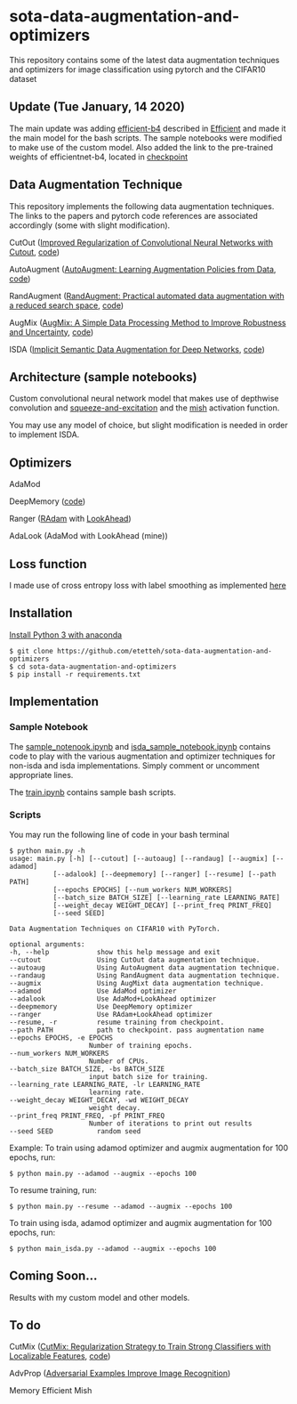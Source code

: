# sota-data-augmentation-and-optimizers
This repository contains some of the latest data augmentation techniques and optimizers for image classification using pytorch and the CIFAR10 dataset

## Update (Tue January, 14 2020)
The main update was adding [efficient-b4](https://github.com/lukemelas/EfficientNet-PyTorch/) described in [Efficient](https://arxiv.org/abs/1905.11946) and made it the main model for the bash scripts. The sample notebooks were modified to make use of the custom model. Also added the link to the pre-trained weights of efficientnet-b4, located in [checkpoint](https://github.com/etetteh/sota-data-augmentation-and-optimizers/tree/master/checkpoint)

## Data Augmentation Technique
This repository implements the following data augmentation techniques. The links to the papers and pytorch code references are associated accordingly (some with slight modification).

CutOut ([Improved Regularization of Convolutional Neural Networks with Cutout](https://arxiv.org/pdf/1708.04552.pdf), [code](https://github.com/uoguelph-mlrg/Cutout))

AutoAugment ([AutoAugment: Learning Augmentation Policies from Data](https://arxiv.org/abs/1805.09501v1), [code](https://github.com/DeepVoltaire/AutoAugment))

RandAugment ([RandAugment: Practical automated data augmentation with a reduced search space](https://arxiv.org/pdf/1909.13719v2.pdf), [code](https://github.com/ildoonet/pytorch-randaugment))

AugMix ([AugMix: A Simple Data Processing Method to Improve Robustness and Uncertainty](https://arxiv.org/pdf/1912.02781v1.pdf), [code](https://github.com/google-research/augmix))

ISDA ([Implicit Semantic Data Augmentation for Deep Networks](https://arxiv.org/pdf/1909.12220v4.pdf), [code](https://github.com/blackfeather-wang/ISDA-for-Deep-Networks))

## Architecture (sample notebooks)
Custom convolutional neural network model that makes use of depthwise convolution and [squeeze-and-excitation](https://arxiv.org/pdf/1709.01507v4.pdf) and the [mish](https://arxiv.org/pdf/1908.08681v2.pdf) activation function.

You may use any model of choice, but slight modification is needed in order to implement ISDA.

## Optimizers
AdaMod

DeepMemory ([code](https://github.com/lessw2020/Best-Deep-Learning-Optimizers)) 

Ranger ([RAdam](https://arxiv.org/pdf/1908.03265v1.pdf) with [LookAhead](https://arxiv.org/abs/1907.08610)) 

AdaLook (AdaMod with LookAhead (mine)) 

## Loss function
I made use of cross entropy loss with label smoothing as implemented [here](https://github.com/eladhoffer/utils.pytorch/blob/master/cross_entropy.py)

## Installation
[Install Python 3 with anaconda](https://www.continuum.io/downloads)

    $ git clone https://github.com/etetteh/sota-data-augmentation-and-optimizers
    $ cd sota-data-augmentation-and-optimizers
    $ pip install -r requirements.txt

## Implementation
### Sample Notebook
The [sample_notenook.ipynb](https://github.com/etetteh/sota-data-augmentation-and-optimizers/blob/master/sample_notebook.ipynb) and [isda_sample_notebook.ipynb](https://github.com/etetteh/sota-data-augmentation-and-optimizers/blob/master/isda_sample_notebook.ipynb) contains code to play with the various augmentation and optimizer techniques for non-isda and isda implementations. Simply comment or uncomment appropriate lines.

The [train.ipynb](https://github.com/etetteh/sota-data-augmentation-and-optimizers/blob/master/train.ipynb) contains sample bash scripts.


### Scripts
You may run the following line of code in your bash terminal


    $ python main.py -h
    usage: main.py [-h] [--cutout] [--autoaug] [--randaug] [--augmix] [--adamod]
               [--adalook] [--deepmemory] [--ranger] [--resume] [--path PATH]
               [--epochs EPOCHS] [--num_workers NUM_WORKERS]
               [--batch_size BATCH_SIZE] [--learning_rate LEARNING_RATE]
               [--weight_decay WEIGHT_DECAY] [--print_freq PRINT_FREQ]
               [--seed SEED]

    Data Augmentation Techniques on CIFAR10 with PyTorch.

    optional arguments:
    -h, --help            show this help message and exit
    --cutout              Using CutOut data augmentation technique.
    --autoaug             Using AutoAugment data augmentation technique.
    --randaug             Using RandAugment data augmentation technique.
    --augmix              Using AugMixt data augmentation technique.
    --adamod              Use AdaMod optimizer
    --adalook             Use AdaMod+LookAhead optimizer
    --deepmemory          Use DeepMemory optimizer
    --ranger              Use RAdam+LookAhead optimizer
    --resume, -r          resume training from checkpoint.
    --path PATH           path to checkpoint. pass augmentation name
    --epochs EPOCHS, -e EPOCHS
                        Number of training epochs.
    --num_workers NUM_WORKERS
                        Number of CPUs.
    --batch_size BATCH_SIZE, -bs BATCH_SIZE
                        input batch size for training.
    --learning_rate LEARNING_RATE, -lr LEARNING_RATE
                        learning rate.
    --weight_decay WEIGHT_DECAY, -wd WEIGHT_DECAY
                        weight decay.
    --print_freq PRINT_FREQ, -pf PRINT_FREQ
                        Number of iterations to print out results
    --seed SEED           random seed

Example: 
To train using adamod optimizer and augmix augmentation for 100 epochs, run:

    $ python main.py --adamod --augmix --epochs 100

To resume training, run:

    $ python main.py --resume --adamod --augmix --epochs 100
    
To train using isda, adamod optimizer and augmix augmentation for 100 epochs, run:

    $ python main_isda.py --adamod --augmix --epochs 100

## Coming Soon...
Results with my custom model and other models.

## To do
CutMix ([CutMix: Regularization Strategy to Train Strong Classifiers with Localizable Features](https://arxiv.org/pdf/1905.04899v2.pdf), [code](https://github.com/clovaai/CutMix-PyTorch))

AdvProp ([Adversarial Examples Improve Image Recognition](https://arxiv.org/pdf/1911.09665v1.pdf))

Memory Efficient Mish
